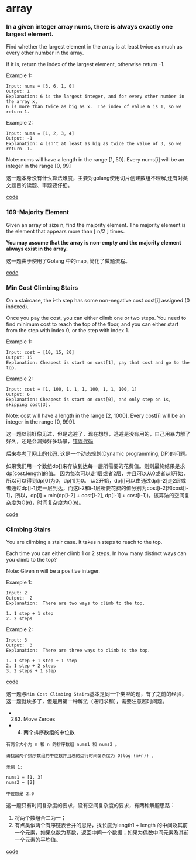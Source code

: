 # array

### In a given integer array nums, there is always exactly one largest element.

Find whether the largest element in the array is at least twice as much as every other number in the array.

If it is, return the index of the largest element, otherwise return -1.

Example 1:
```
Input: nums = [3, 6, 1, 0]
Output: 1
Explanation: 6 is the largest integer, and for every other number in the array x,
6 is more than twice as big as x.  The index of value 6 is 1, so we return 1.
```

Example 2:
```
Input: nums = [1, 2, 3, 4]
Output: -1
Explanation: 4 isn't at least as big as twice the value of 3, so we return -1.
```

Note:
nums will have a length in the range [1, 50].
Every nums[i] will be an integer in the range [0, 99]

这一题本身没有什么算法难度，主要对golang使用切片创建数组不理解,还有对英文题目的读题、审题要仔细。

[code](src/largestNumberAtLeastTwiceOfOthers.go)

### 169-Majority Element
Given an array of size n, find the majority element. The majority element is the element that appears more than ⌊ n/2 ⌋ times.

**You may assume that the array is non-empty and the majority element always exist in the array.**

这一题由于使用了Golang 中的map, 简化了做题流程。

[code](src/majorityElement.go)

###  Min Cost Climbing Stairs
On a staircase, the i-th step has some non-negative cost cost[i] assigned (0 indexed).

Once you pay the cost, you can either climb one or two steps. You need to find minimum cost to reach the top of the floor, and you can either start from the step with index 0, or the step with index 1.

Example 1:
```
Input: cost = [10, 15, 20]
Output: 15
Explanation: Cheapest is start on cost[1], pay that cost and go to the top.
```

Example 2:
```
Input: cost = [1, 100, 1, 1, 1, 100, 1, 1, 100, 1]
Output: 6
Explanation: Cheapest is start on cost[0], and only step on 1s, skipping cost[3].
```
Note:
cost will have a length in the range [2, 1000].
Every cost[i] will be an integer in the range [0, 999].

这一题以前好像见过，但是逃避了，现在想想，逃避是没有用的，自己用暴力解了好久，还是会漏掉好多场景，[错误代码](src/minCostClimbingStairs/minCostClimbingStairsError.go)

后来[参考了网上的代码](http://blog.csdn.net/Next_Second/article/details/78861839).
这是一个动态规划(Dynamic programming, DP)的问题。

如果我们用一个数组dp[]来存放到达每一层所需要的花费值。则则最终结果是求dp[cost.length]的值。
因为每次可以走1层或者2层，并且可以从0或者从1开始，所以可以得到dp[0]为0，dp[1]为0。
从2开始，dp[i]可以由通过dp[i-2]走2层或者通过dp[i-1]走一层到达，而这i-2和i-1层所要花费的值分别为cost[i-2]和cost[i-1]，所以，dp[i] = min(dp[i-2] + cost[i-2], dp[i-1] + cost[i-1])。该算法的空间复杂度为O(n)，时间复杂度为O(n)。

[code](src/minCostClimbingStairs/minCostClimbingStairs.go)


### Climbing Stairs

You are climbing a stair case. It takes n steps to reach to the top.

Each time you can either climb 1 or 2 steps. In how many distinct ways can you climb to the top?

Note: Given n will be a positive integer.


Example 1:

```
Input: 2
Output:  2
Explanation:  There are two ways to climb to the top.

1. 1 step + 1 step
2. 2 steps
```

Example 2:

```
Input: 3
Output:  3
Explanation:  There are three ways to climb to the top.

1. 1 step + 1 step + 1 step
2. 1 step + 2 steps
3. 2 steps + 1 step
```

[code](src/climbingStairs.go)

这一题与`Min Cost Climbing Stairs`基本是同一个类型的题，有了之前的经验，这一题就块多了，但是用第一种解法（递归求和），需要注意超时问题。

- 283. Move Zeroes


- 4. 两个排序数组的中位数
```
有两个大小为 m 和 n 的排序数组 nums1 和 nums2 。

请找出两个排序数组的中位数并且总的运行时间复杂度为 O(log (m+n)) 。

示例 1:

nums1 = [1, 3]
nums2 = [2]

中位数是 2.0
```

这一题只有时间复杂度的要求，没有空间复杂度的要求，有两种解题思路：
1. 将两个数组合二为一；
2. 有点类似两个有序链表合并的思路，找长度为length1 + length 的中间及其前一个元素，如果总数为基数，返回中间一个数据；如果为偶数中间元素及其前一个元素的平均值。

[code](src/climbingStairs.go)
